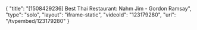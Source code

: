 {
    "title": "[1508429236] Best Thai Restaurant: Nahm Jim - Gordon Ramsay",
    "type": "solo",
    "layout": "iframe-static",
    "videoId": "123179280",
    "url": "\/tvpembed\/123179280"
}